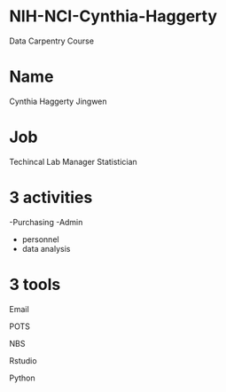 # NIH-NCI-Cynthia-Haggerty
Data Carpentry Course

# Name
Cynthia Haggerty
Jingwen

# Job
Techincal Lab Manager
Statistician

# 3 activities
-Purchasing
-Admin
- personnel
- data analysis

# 3 tools
Email

POTS

NBS

Rstudio

Python

